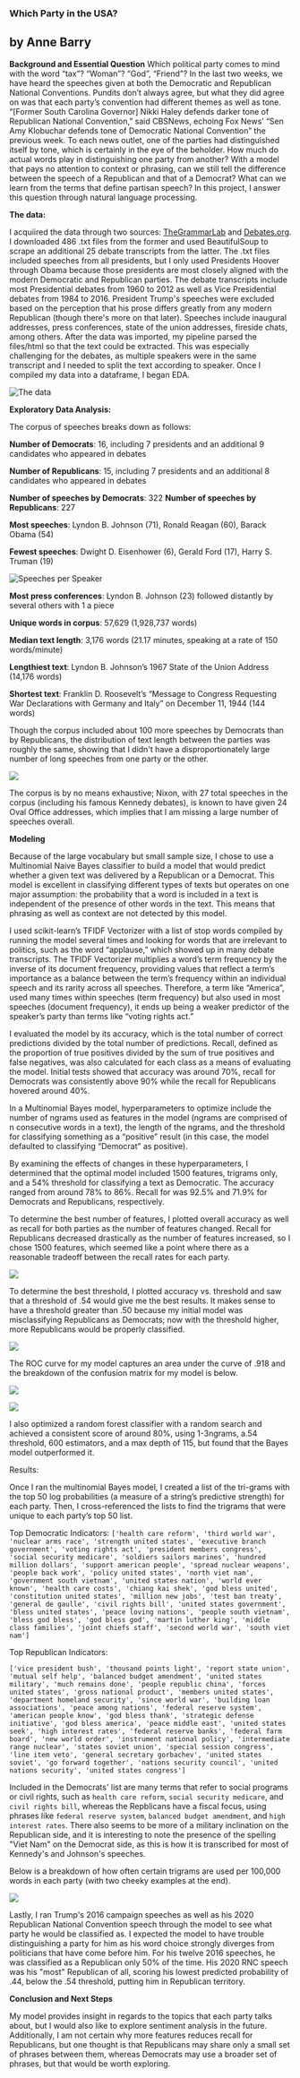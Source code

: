 ### Which Party in the USA?
## by Anne Barry

**Background and Essential Question**
Which political party comes to mind with the word “tax”? “Woman”? “God”, “Friend”?  In the last two weeks, we have heard the speeches given at both the Democratic and Republican National Conventions.  Pundits don’t always agree, but what they did agree on was that each party’s convention had different themes as well as tone.  “\[Former South Carolina Governor] Nikki Haley defends darker tone of Republican National Convention,” said CBSNews, echoing Fox News’ “Sen Amy Klobuchar defends tone of Democratic National Convention” the previous week.  To each news outlet, one of the parties had distinguished itself by tone, which is certainly in the eye of the beholder.  How much do actual words play in distinguishing one party from another?  With a model that pays no attention to context or phrasing, can we still tell the difference between the speech of a Republican and that of a Democrat? What can we learn from the terms that define partisan speech? In this project, I answer this question through natural language processing.

**The data:**

I acquiired the data through two sources: [TheGrammarLab](http://www.thegrammarlab.com/?nor-portfolio=corpus-of-presidential-speeches-cops-and-a-clintontrump-corpus) and [Debates.org](http://debates.org).  I downloaded 486 .txt files from the former and used BeautifulSoup to scrape an additional 25 debate transcripts from the latter.  The .txt files included speeches from all presidents, but I only used Presidents Hoover through Obama because those presidents are most closely aligned with the modern Democratic and Republican parties.  The debate transcripts include most Presidential debates from 1960 to 2012 as well as Vice Presidential debates from 1984 to 2016.  President Trump's speeches were excluded based on the perception that his prose differs greatly from any modern Republican (though there's more on that later). Speeches include inaugural addresses, press conferences, state of the union addresses, fireside chats, among others.
After the data was imported, my pipeline parsed the files/html so that the text could be extracted.  This was especially challenging for the debates, as multiple speakers were in the same transcript and I needed to split the text according to speaker.  Once I compiled my data into a dataframe, I began EDA.<br>

![The data](/img/df_head.png)

**Exploratory Data Analysis:**

The corpus of speeches breaks down as follows:

**Number of Democrats**: 16, including 7 presidents and an additional 9 candidates who appeared in debates

**Number of Republicans**: 15, including 7 presidents and an additional 8 candidates who appeared in debates

**Number of speeches by Democrats**: 322
**Number of speeches by Republicans**: 227

**Most speeches**: Lyndon B. Johnson (71), Ronald Reagan (60), Barack Obama (54)

**Fewest speeches**: Dwight D. Eisenhower (6), Gerald Ford (17), Harry S. Truman (19)

![Speeches per Speaker](/img/speeches_by_pres.png)

**Most press conferences**: Lyndon B. Johnson (23) followed distantly by several others with 1 a piece

**Unique words in corpus**: 57,629 (1,928,737 words)

**Median text length**: 3,176 words (21.17 minutes, speaking at a rate of 150 words/minute)

**Lengthiest text**: Lyndon B. Johnson’s 1967 State of the Union Address (14,176 words)

**Shortest text**: Franklin D. Roosevelt’s “Message to Congress Requesting War Declarations with Germany and Italy” on December 11, 1944 (144 words)

Though the corpus included about 100 more speeches by Democrats than by Republicans, the distribution of text length between the parties was roughly the same, showing that I didn't have a disproportionately large number of long speeches from one party or the other.

![ ](/img/word_count_by_party.png)

The corpus is by no means exhaustive; Nixon, with 27 total speeches in the corpus (including his famous Kennedy debates), is known to have given 24 Oval Office addresses, which implies that I am missing a large number of speeches overall.


**Modeling**

Because of the large vocabulary but small sample size, I chose to use a Multinomial Naive Bayes classifier to build a model that would predict whether a given text was delivered by a Republican or a Democrat.  This model is excellent in classifying different types of texts but operates on one major assumption: the probability that a word is included in a text is independent of the presence of other words in the text.  This means that phrasing as well as context are not detected by this model.

I used scikit-learn’s TFIDF Vectorizer with a list of stop words compiled by running the model several times and looking for words that are irrelevant to politics, such as the word “applause,” which showed up in many debate transcripts.  The TFIDF Vectorizer multiplies a word’s term frequency by the inverse of its document frequency, providing values that reflect a term’s importance as a balance between the term’s frequency within an individual speech and its rarity across all speeches.  Therefore, a term like “America”, used many times within speeches (term frequency) but also used in most speeches (document frequency), it ends up being a weaker predictor of the speaker’s party than terms like “voting rights act.”

I evaluated the model by its accuracy, which is the total number of correct predictions divided by the total number of predictions.  Recall, defined as the proportion of true positives divided by the sum of true positives and false negatives, was also calculated for each class as a means of evaluating the model.  Initial tests showed that accuracy was around 70%, recall for Democrats was consistently above 90% while the recall for Republicans hovered around 40%.

In a Multinomial Bayes model, hyperparameters to optimize include the number of ngrams used as features in the model (ngrams are comprised of n consecutive words in a text), the length of the ngrams, and the threshold for classifying something as a “positive” result (in this case, the model defaulted to classifying “Democrat” as positive).

By examining the effects of changes in these hyperparameters, I determined that the optimal model included 1500 features, trigrams only, and a 54% threshold for classifying a text as Democratic. The accuracy ranged from around 78% to 86%.  Recall for was 92.5% and 71.9% for Democrats and Republicans, respectively.

To determine the best number of features, I plotted overall accuracy as well as recall for both parties as the number of features changed. Recall for Republicans decreased drastically as the number of features increased, so I chose 1500 features, which seemed like a point where there as a reasonable tradeoff between the recall rates for each party.

![ ](/img/accuracy_vs_recall.png)

To determine the best threshold, I plotted accuracy vs. threshold and saw that a threshold of .54 would give me the best results.  It makes sense to have a threshold greater than .50 because my initial model was misclassifying Republicans as Democrats; now with the threshold higher, more Republicans would be properly classified.

![ ](/img/accuracy.png)

The ROC curve for my model captures an area under the curve of .918 and the breakdown of the confusion matrix for my model is below.

![ ](/img/roc.png)

![ ](/img/confusion.png)


I also optimized a random forest classifier with a random search and achieved a consistent score of around 80%, using 1-3ngrams, a.54 threshold, 600 estimators, and a max depth of 115, but found that the Bayes model outperformed it.


Results:

Once I ran the multinomial Bayes model, I created a list of the tri-grams with the top 50 log probabilities (a measure of a string’s predictive strength) for each party.  Then, I cross-referenced the lists to find the trigrams that were unique to each party’s top 50 list.

Top Democratic Indicators:
```['health care reform', 'third world war', 'nuclear arms race', 'strength united states', 'executive branch government', 'voting rights act', 'president members congress', 'social security medicare', 'soldiers sailors marines', 'hundred million dollars', 'support american people', 'spread nuclear weapons', 'people back work', 'policy united states', 'north viet nam', 'government south vietnam', 'united states nation', 'world ever known', 'health care costs', 'chiang kai shek', 'god bless united', 'constitution united states', 'million new jobs', 'test ban treaty', 'general de gaulle', 'civil rights bill', 'united states government', 'bless united states', 'peace loving nations', 'people south vietnam', 'bless god bless', 'god bless god', 'martin luther king', 'middle class families', 'joint chiefs staff', 'second world war', 'south viet nam']```

Top Republican Indicators:

```['vice president bush', 'thousand points light', 'report state union', 'mutual self help', 'balanced budget amendment', 'united states military', 'much remains done', 'people republic china', 'forces united states', 'gross national product', 'members united states', 'department homeland security', 'since world war', 'building loan associations', 'peace among nations', 'federal reserve system', 'american people know', 'god bless thank', 'strategic defense initiative', 'god bless america', 'peace middle east', 'united states seek', 'high interest rates', 'federal reserve banks', 'federal farm board', 'new world order', 'instrument national policy', 'intermediate range nuclear', 'states soviet union', 'special session congress', 'line item veto', 'general secretary gorbachev', 'united states soviet', 'go forward together', 'nations security council', 'united nations security', 'united states congress']```

Included in the Democrats' list are many terms that refer to social programs or civil rights, such as ```health care reform```, ```social security medicare```, and ```civil rights bill```, whereas the Repblicans have a fiscal focus, using phrases like ```federal reserve system```, ```balanced budget amendment```, and ```high interest rates```. There also seems to be more of a military inclination on the Republican side, and it is interesting to note the presence of the spelling "Viet Nam" on the Democrat side, as this is how it is transcribed for most of Kennedy's and Johnson's speeches.

Below is a breakdown of how often certain trigrams are used per 100,000 words in each party (with two cheeky examples at the end).

![ ](/img/words.png)


Lastly, I ran Trump's 2016 campaign speeches as well as his 2020 Republican National Convention speech through the model to see what party he would be classified as.  I expected the model to have trouble distinguishing a party for him as his word choice strongly diverges from politicians that have come before him.  For his twelve 2016 speeches, he was classified as a Republican only 50% of the time.  His 2020 RNC speech was his "most" Republican of all, scoring his lowest predicted probability of .44, below the .54 threshold, putting him in Republican territory.

**Conclusion and Next Steps**

My model provides insight in regards to the topics that each party talks about, but I would also like to explore sentiment analysis in the future.  Additionally, I am not certain why more features reduces recall for Republicans, but one thought is that Republicans may share only a small set of phrases between them, whereas Democrats may use a broader set of phrases, but that would be worth exploring.